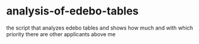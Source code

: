 # analysis-of-edebo-tables
the script that analyzes edebo tables and shows how much and with which priority there are other applicants above me
